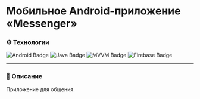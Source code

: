 # Мобильное Android-приложение «Messenger»

### ⚙️ Технологии 
![Android Badge](https://img.shields.io/badge/Android-3DDC84?style=for-the-badge&logo=android&logoColor=white)
![Java Badge](https://img.shields.io/badge/Java-ED8B00?style=for-the-badge&logo=java&logoColor=white)
![MVVM Badge](https://img.shields.io/badge/MVVM-000000?style=for-the-badge&logo=mvvm&logoColor=white)
![Firebase Badge](https://img.shields.io/badge/Firebase-FFCA28?logo=firebase&logoColor=000&style=for-the-badge)

---

### 📄 Описание
Приложение для общения.
